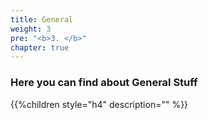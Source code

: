```yaml
---
title: General
weight: 3
pre: "<b>3. </b>"
chapter: true
---
```


### Here you can find about General Stuff

{{%children style="h4" description="" %}}
